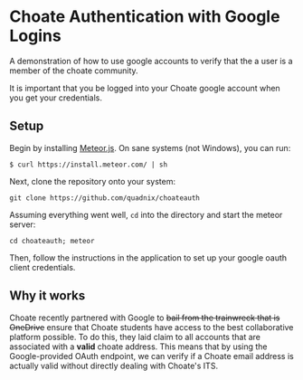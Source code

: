# Choate Authentication with Google Logins

A demonstration of how to use google accounts to verify that the a
user is a member of the choate community. 

It is important that you be logged into your Choate google account
when you get your credentials.

## Setup

Begin by installing [Meteor.js](https://meteor.com/). On sane systems (not Windows), you can run:

```
$ curl https://install.meteor.com/ | sh
```

Next, clone the repository onto your system: 

```
git clone https://github.com/quadnix/choateauth
```

Assuming everything went well, `cd` into the directory and start the meteor server:

```
cd choateauth; meteor
```

Then, follow the instructions in the application to set up your google oauth client credentials.

## Why it works

Choate recently partnered with Google to ~~bail from the trainwreck that is OneDrive~~ ensure that Choate students have access to the best collaborative platform possible. To do this, they laid claim to all accounts that are associated with a **valid** choate address. This means that by using the Google-provided OAuth endpoint, we can verify if a Choate email address is actually valid without directly dealing with Choate's ITS.
